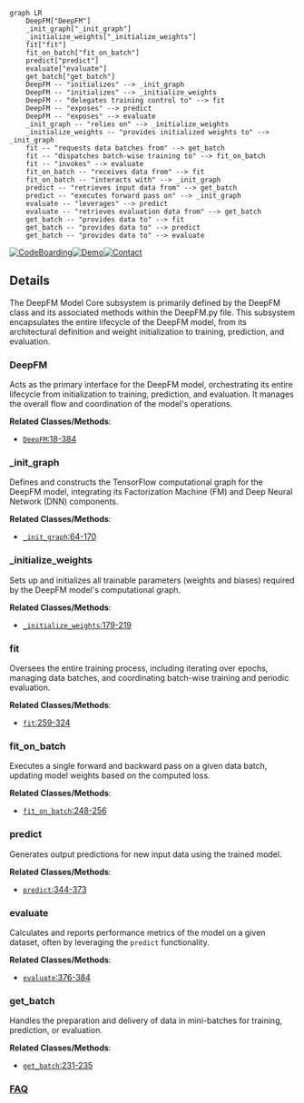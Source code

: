 ```mermaid
graph LR
    DeepFM["DeepFM"]
    _init_graph["_init_graph"]
    _initialize_weights["_initialize_weights"]
    fit["fit"]
    fit_on_batch["fit_on_batch"]
    predict["predict"]
    evaluate["evaluate"]
    get_batch["get_batch"]
    DeepFM -- "initializes" --> _init_graph
    DeepFM -- "initializes" --> _initialize_weights
    DeepFM -- "delegates training control to" --> fit
    DeepFM -- "exposes" --> predict
    DeepFM -- "exposes" --> evaluate
    _init_graph -- "relies on" --> _initialize_weights
    _initialize_weights -- "provides initialized weights to" --> _init_graph
    fit -- "requests data batches from" --> get_batch
    fit -- "dispatches batch-wise training to" --> fit_on_batch
    fit -- "invokes" --> evaluate
    fit_on_batch -- "receives data from" --> fit
    fit_on_batch -- "interacts with" --> _init_graph
    predict -- "retrieves input data from" --> get_batch
    predict -- "executes forward pass on" --> _init_graph
    evaluate -- "leverages" --> predict
    evaluate -- "retrieves evaluation data from" --> get_batch
    get_batch -- "provides data to" --> fit
    get_batch -- "provides data to" --> predict
    get_batch -- "provides data to" --> evaluate
```

[![CodeBoarding](https://img.shields.io/badge/Generated%20by-CodeBoarding-9cf?style=flat-square)](https://github.com/CodeBoarding/GeneratedOnBoardings)[![Demo](https://img.shields.io/badge/Try%20our-Demo-blue?style=flat-square)](https://www.codeboarding.org/demo)[![Contact](https://img.shields.io/badge/Contact%20us%20-%20contact@codeboarding.org-lightgrey?style=flat-square)](mailto:contact@codeboarding.org)

## Details

The DeepFM Model Core subsystem is primarily defined by the DeepFM class and its associated methods within the DeepFM.py file. This subsystem encapsulates the entire lifecycle of the DeepFM model, from its architectural definition and weight initialization to training, prediction, and evaluation.

### DeepFM
Acts as the primary interface for the DeepFM model, orchestrating its entire lifecycle from initialization to training, prediction, and evaluation. It manages the overall flow and coordination of the model's operations.


**Related Classes/Methods**:

- <a href="https://github.com/ChenglongChen/tensorflow-DeepFM/blob/master/DeepFM.py#L18-L384" target="_blank" rel="noopener noreferrer">`DeepFM`:18-384</a>


### _init_graph
Defines and constructs the TensorFlow computational graph for the DeepFM model, integrating its Factorization Machine (FM) and Deep Neural Network (DNN) components.


**Related Classes/Methods**:

- <a href="https://github.com/ChenglongChen/tensorflow-DeepFM/blob/master/DeepFM.py#L64-L170" target="_blank" rel="noopener noreferrer">`_init_graph`:64-170</a>


### _initialize_weights
Sets up and initializes all trainable parameters (weights and biases) required by the DeepFM model's computational graph.


**Related Classes/Methods**:

- <a href="https://github.com/ChenglongChen/tensorflow-DeepFM/blob/master/DeepFM.py#L179-L219" target="_blank" rel="noopener noreferrer">`_initialize_weights`:179-219</a>


### fit
Oversees the entire training process, including iterating over epochs, managing data batches, and coordinating batch-wise training and periodic evaluation.


**Related Classes/Methods**:

- <a href="https://github.com/ChenglongChen/tensorflow-DeepFM/blob/master/DeepFM.py#L259-L324" target="_blank" rel="noopener noreferrer">`fit`:259-324</a>


### fit_on_batch
Executes a single forward and backward pass on a given data batch, updating model weights based on the computed loss.


**Related Classes/Methods**:

- <a href="https://github.com/ChenglongChen/tensorflow-DeepFM/blob/master/DeepFM.py#L248-L256" target="_blank" rel="noopener noreferrer">`fit_on_batch`:248-256</a>


### predict
Generates output predictions for new input data using the trained model.


**Related Classes/Methods**:

- <a href="https://github.com/ChenglongChen/tensorflow-DeepFM/blob/master/DeepFM.py#L344-L373" target="_blank" rel="noopener noreferrer">`predict`:344-373</a>


### evaluate
Calculates and reports performance metrics of the model on a given dataset, often by leveraging the `predict` functionality.


**Related Classes/Methods**:

- <a href="https://github.com/ChenglongChen/tensorflow-DeepFM/blob/master/DeepFM.py#L376-L384" target="_blank" rel="noopener noreferrer">`evaluate`:376-384</a>


### get_batch
Handles the preparation and delivery of data in mini-batches for training, prediction, or evaluation.


**Related Classes/Methods**:

- <a href="https://github.com/ChenglongChen/tensorflow-DeepFM/blob/master/DeepFM.py#L231-L235" target="_blank" rel="noopener noreferrer">`get_batch`:231-235</a>




### [FAQ](https://github.com/CodeBoarding/GeneratedOnBoardings/tree/main?tab=readme-ov-file#faq)